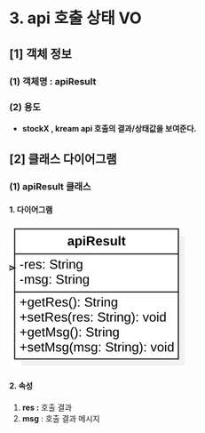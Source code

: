 # 3. api 호출 상태 VO

## \[1] 객체 정보

### (1) 객체명 : apiResult

### (2) 용도

* **stockX , kream api 호출의 결과/상태값을 보여준다.**

## \[2] 클래스 다이어그램

### (1) apiResult 클래스

#### 1. 다이어그램

![](<../../../../.gitbook/assets/image (1) (2) (1).png>)

#### 2. 속성

1. **res :** 호출 결과
2. **msg** : 호출 결과 메시지
